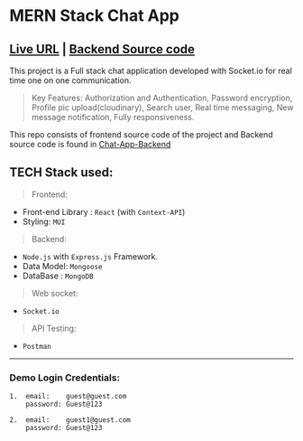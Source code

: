 # MERN Stack Chat App

## [Live URL](https://chat-app-fe.netlify.app) | [Backend Source code](https://github.com/SaiPraneethPegada/Chat-App-Backend.git)

This project is a Full stack chat application developed with Socket.io for real time one on one communication.
> Key Features: Authorization and Authentication, Password encryption, Profile pic upload(cloudinary), Search user, Real time messaging, New message notification, Fully responsiveness.

This repo consists of frontend source code of the project and Backend source code is found in [Chat-App-Backend](https://github.com/SaiPraneethPegada/Chat-App-Backend.git)


## TECH Stack used:

> Frontend:
- Front-end Library : `React` (with `Context-API`)
- Styling: `MUI`

> Backend:
- `Node.js` with `Express.js` Framework.
- Data Model: `Mongoose`
- DataBase : `MongoDB`

> Web socket:
- `Socket.io`

> API Testing:
- `Postman`

----

### Demo Login Credentials: 
    1.  email:    guest@guest.com
        password: Guest@123
    
    2.  email:    guest1@guest.com
        password: Guest@123
